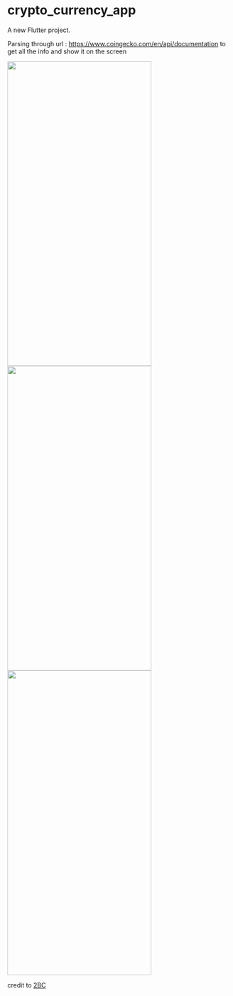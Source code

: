 # crypto_currency_app

A new Flutter project.

Parsing through url : https://www.coingecko.com/en/api/documentation to get all the info and show it on the screen

 <img src="https://user-images.githubusercontent.com/7443126/206942244-12d9264d-0748-41a8-8b95-20e469f9bd40.png" width="324" height="684">
 <img src="https://user-images.githubusercontent.com/7443126/206942247-e0753684-00cb-4eec-b034-ea5e0c9f1a34.png" width="324" height="684">
 <img src="https://user-images.githubusercontent.com/7443126/206942250-e5e7016e-2fff-4769-bc74-524b95658e65.png" width="324" height="684">
 
 
 credit to [2BC](https://2bytecode.in/)
